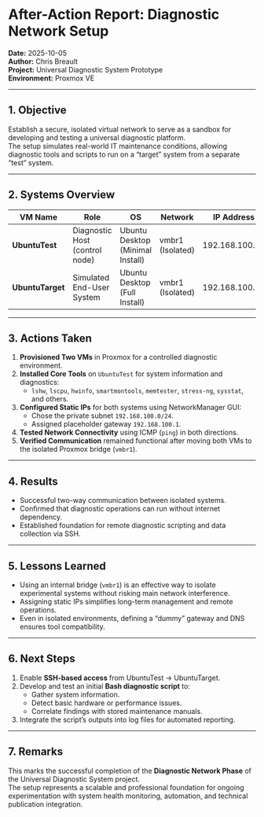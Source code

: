# After-Action Report: Diagnostic Network Setup

**Date:** 2025-10-05  
**Author:** Chris Breault  
**Project:** Universal Diagnostic System Prototype  
**Environment:** Proxmox VE  

---

## 1. Objective

Establish a secure, isolated virtual network to serve as a sandbox for developing and testing a universal diagnostic platform.  
The setup simulates real-world IT maintenance conditions, allowing diagnostic tools and scripts to run on a “target” system from a separate “test” system.

---

## 2. Systems Overview

| VM Name | Role | OS | Network | IP Address |
|----------|------|----|----------|-------------|
| **UbuntuTest** | Diagnostic Host (control node) | Ubuntu Desktop (Minimal Install) | vmbr1 (Isolated) | 192.168.100.10 |
| **UbuntuTarget** | Simulated End-User System | Ubuntu Desktop (Full Install) | vmbr1 (Isolated) | 192.168.100.11 |

---

## 3. Actions Taken

1. **Provisioned Two VMs** in Proxmox for a controlled diagnostic environment.
2. **Installed Core Tools** on `UbuntuTest` for system information and diagnostics:
   - `lshw`, `lscpu`, `hwinfo`, `smartmontools`, `memtester`, `stress-ng`, `sysstat`, and others.
3. **Configured Static IPs** for both systems using NetworkManager GUI:
   - Chose the private subnet `192.168.100.0/24`.
   - Assigned placeholder gateway `192.168.100.1`.
4. **Tested Network Connectivity** using ICMP (`ping`) in both directions.
5. **Verified Communication** remained functional after moving both VMs to the isolated Proxmox bridge (`vmbr1`).

---

## 4. Results

- Successful two-way communication between isolated systems.  
- Confirmed that diagnostic operations can run without internet dependency.  
- Established foundation for remote diagnostic scripting and data collection via SSH.

---

## 5. Lessons Learned

- Using an internal bridge (`vmbr1`) is an effective way to isolate experimental systems without risking main network interference.
- Assigning static IPs simplifies long-term management and remote operations.
- Even in isolated environments, defining a “dummy” gateway and DNS ensures tool compatibility.

---

## 6. Next Steps

1. Enable **SSH-based access** from UbuntuTest → UbuntuTarget.
2. Develop and test an initial **Bash diagnostic script** to:
   - Gather system information.
   - Detect basic hardware or performance issues.
   - Correlate findings with stored maintenance manuals.
3. Integrate the script’s outputs into log files for automated reporting.

---

## 7. Remarks

This marks the successful completion of the **Diagnostic Network Phase** of the Universal Diagnostic System project.  
The setup represents a scalable and professional foundation for ongoing experimentation with system health monitoring, automation, and technical publication integration.
